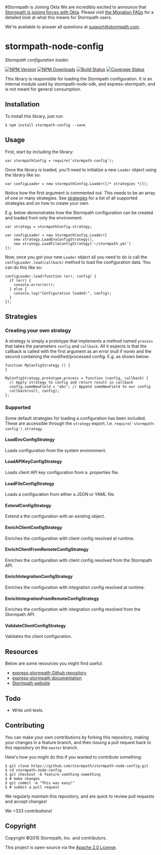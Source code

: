#Stormpath is Joining Okta
We are incredibly excited to announce that [Stormpath is joining forces with Okta](https://stormpath.com/blog/stormpaths-new-path?utm_source=github&utm_medium=readme&utm-campaign=okta-announcement). Please visit [the Migration FAQs](https://stormpath.com/oktaplusstormpath?utm_source=github&utm_medium=readme&utm-campaign=okta-announcement) for a detailed look at what this means for Stormpath users.

We're available to answer all questions at [support@stormpath.com](mailto:support@stormpath.com).

# stormpath-node-config

*Stormpath configuration loader.*

[![NPM Version](https://img.shields.io/npm/v/stormpath-config.svg?style=flat)](https://npmjs.org/package/stormpath-config)
[![NPM Downloads](http://img.shields.io/npm/dm/stormpath-config.svg?style=flat)](https://npmjs.org/package/stormpath-config)
[![Build Status](https://img.shields.io/travis/stormpath/stormpath-node-config.svg?style=flat)](https://travis-ci.org/stormpath/stormpath-node-config)
[![Coverage Status](https://coveralls.io/repos/stormpath/stormpath-node-config/badge.svg?branch=master&service=github)](https://coveralls.io/github/stormpath/stormpath-node-config?branch=master)

This library is responsible for loading the Stormpath configuration.  It is an internal module used by stormpath-node-sdk, and express-stormpath, and is
not meant for general consumption.


## Installation

To install this library, just run:

```
$ npm install stormpath-config --save
```


## Usage

First, start by including the library:

```
var stormpathConfig = require('stormpath-config');
```

Once the library is loaded, you'll need to initialize a new `Loader` object using the library like so:

```
var configLoader = new stormpathConfig.Loader([/* strategies */]);
```

Notice how the first argument is commented out. This needs to be an array of one or many strategies. See [strategies](#strategies) for a list of all supported strategies and on how to create your own.

E.g. below demonstrates how the Stormpath configuration can be created and loaded from only the environment.

```
var strategy = stormpathConfig.strategy;

var configLoader = new StormpathConfig.Loader([
    new strategy.LoadEnvConfigStrategy(),
    new strategy.LoadFileConfigStrategy('~/stormpath.yml')
]);
```

Now, once you got your new `Loader` object all you need to do is call the `configLoader.load(callback)` method to load the configuration data.
You can do this like so:

```
configLoader.load(function (err, config) {
  if (err) {
    console.error(err);
  } else {
    console.log("Configuration loaded:", config);
  }
});
```

## Strategies

### Creating your own strategy

A strategy is simply a prototype that implements a method named `process` that takes the parameters `config` and `callback`. All it expects is that the callback is called with the first argument as an error (null if none) and the second containing the modified/processed config. E.g. as shown below:

```
function MyConfigStrategy () {
}

MyConfigStrategy.prototype.process = function (config, callback) {
  // Apply strategy to config and return result in callback
  config.someNewField = "abc"; // Append someNewField to our config
  callback(null, config);
};
```

### Supported

Some default strategies for loading a configuration has been included. These are accessible through the `strategy` export. I.e. `require('stormpath-config').strategy`.

#### LoadEnvConfigStrategy

Loads configuration from the system environment.

#### LoadAPIKeyConfigStrategy

Loads client API key configuration from a .properties file.

#### LoadFileConfigStrategy

Loads a configuration from either a JSON or YAML file.

#### ExtendConfigStrategy

Extend a the configuration with an existing object.

#### EnrichClientConfigStrategy

Enriches the configuration with client config resolved at runtime.

#### EnrichClientFromRemoteConfigStrategy

Enriches the configuration with client config resolved from the Stormpath API.

#### EnrichIntegrationConfigStrategy

Enriches the configuration with integration config resolved at runtime.

#### EnrichIntegrationFromRemoteConfigStrategy

Enriches the configuration with integration config resolved from the Stormpath API.

#### ValidateClientConfigStrategy

Validates the client configuration.

## Resources

Below are some resources you might find useful:

- [express-stormpath Github repository](https://github.com/stormpath/stormpath-express)
- [express-stormpath documentation](http://docs.stormpath.com/nodejs/express/latest/)
- [Stormpath website](https://stormpath.com)

## Todo

* Write unit tests.

## Contributing

You can make your own contributions by forking this repository, making your
changes in a feature branch, and then issuing a pull request back to this
repository on the `master` branch.

Here's how you might do this if you wanted to contribute something:

```console
$ git clone https://github.com/stormpath/stormpath-node-config.git
$ cd stormpath-node-config
$ git checkout -b feature-somthing-something
$ # make changes
$ git commit -m "This was easy!"
$ # submit a pull request
```

We regularly maintain this repository, and are quick to review pull requests
and accept changes!

We <333 contributions!

## Copyright

Copyright &copy;2015 Stormpath, Inc. and contributors.

This project is open-source via the [Apache 2.0 License](http://www.apache.org/licenses/LICENSE-2.0).
